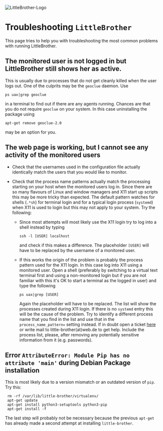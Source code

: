 ![LittleBrother-Logo](little_brother/static/icons/icon-baby-panda-128x128.png)

# Troubleshooting `LittleBrother`

This page tries to help you with troubleshooting the most common problems with running LittleBrother. 

## The monitored user is not logged in but LittleBrother still shows her as active.

This is usually due to processes that do not get cleanly killed when the user logs out. One of the culprits may
be the `geoclue` daemon. Use 

    ps uax|grep geoclue

in a terminal to find out if there are any agents running. 
Chances are that you do not require `geoclue` on your system. In this case uninstalling the package using

    apt-get remove geoclue-2.0

may be an option for you.

## The web page is working, but I cannot see any activity of the monitored users

*   Check that the usernames used in the configuration file actually identically match the users that you would 
    like to monitor.

*   Check that the process name patterns actually match the processing starting on your host when the monitored users
    log in. Since there are so many flavours of Linux and window managers and X11 start up scripts this may be more 
    tricky than expected. The default pattern watches for shells (`.*sh`) for terminal login and for a typical login 
    process (`systemd`) when X11 is used to login but this may not apply to your system. Try the following:

    *   Since most attempts will most likely use the X11 login try to log into a shell instead by typing
  
        `ssh -l [USER] localhost`
      
        and check if this makes a difference. The placeholder `[USER]` will have to be replaced by the username of a 
        monitored user.
    
    *   If this works the origin of the problem is probably the process pattern used for the X11 login. In this case
        log into X11 using a monitored user. Open a shell (preferably by switching to a virtual text terminal first and 
        using a non-monitored login but if you are not familiar with this it's OK to start a terminal as the logged in 
        user) and type the following
    
        `ps uax|grep [USER]`
       
        Again the placeholder will have to be replaced. The list will show the processes created during X11 login. 
        If there is no `systemd` entry this will be the cause of the problem. Try to identify a different process name 
        that you find in the list and use that in the `process_name_pattern=` setting instead. If in doubt open a 
        ticket [here](../issues) or write mail to  little-brother(at)web.de to get help. Include the process list, 
        please, after removing any potentially sensitive information from it (e.g. passwords).    

## Error `AttributeError: Module Pip has no attribute 'main'` during Debian Package installation 

This is most likely due to a version mismatch or an outdated version of `pip`. Try this:

     rm -rf /var/lib/little-brother/virtualenv/
     apt-get update
     apt-get install python3-setuptools python3-pip
     apt-get install -f
     
The last step will probably not be necessary because the previous `apt-get` has already made a second attempt
at installing `little-brother`. 
